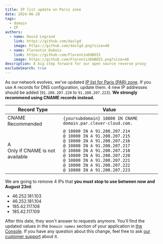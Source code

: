 ```yaml
---
title: IP list update on Paris zone
date: 2024-06-28
tags:
  - domain
  - IP
authors:
  - name: David Legrand
    link: https://github.com/davlgd
    image: https://github.com/davlgd.png?size=40
  - name: Florentin Dubois
    link: https://github.com/FlorentinDUBOIS
    image: https://github.com/FlorentinDUBOIS.png?size=40
description: A big step forward for our open source reverse proxy
excludeSearch: true
---
```


As our network evolves, we've updated [IP list for Paris (PAR) zone](../../doc/administrate/domain-names/#your-application-runs-in-the-europeparis-par-zone). If you use A records for DNS configuration, update them. 4 new IP addresses should be added (`91.208.207.220` to `91.208.207.223`). **We strongly recommend using CNAME records instead.**

| Record Type | Value |
| ----------- | ----- |
| CNAME<br>Recommended | `{yoursubdomain} 10800 IN CNAME domain.par.clever-cloud.com.` |
| A<br>Only if CNAME is not available | `@ 10800 IN A 91.208.207.214`<br>`@ 10800 IN A 91.208.207.215`<br>`@ 10800 IN A 91.208.207.216`<br>`@ 10800 IN A 91.208.207.217`<br>`@ 10800 IN A 91.208.207.218`<br>`@ 10800 IN A 91.208.207.220`<br>`@ 10800 IN A 91.208.207.221`<br>`@ 10800 IN A 91.208.207.222`<br>`@ 10800 IN A 91.208.207.223`  |

We are going to remove 4 IPs that **you must stop to use between now and August 23rd**:

- 46.252.181.103
- 46.252.181.104
- 185.42.117.108
- 185.42.117.109

 After this date, they won't answer to requests anymore. You'll find the updated values in the `Domain names` section of your application in [the Console](https://console.clever-cloud.com). If you have any question about this change, feel free to ask [our customer support](https://console.clever-cloud.com/ticket-center-choice) about it.
